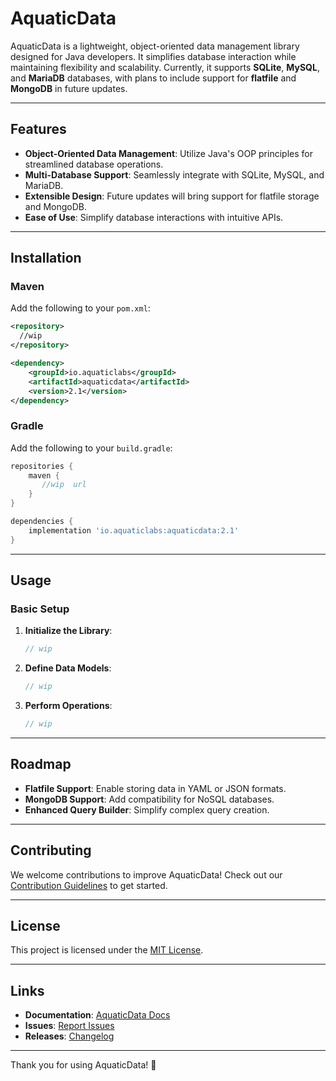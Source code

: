 # AquaticData

AquaticData is a lightweight, object-oriented data management library designed for Java developers. It simplifies database interaction while maintaining flexibility and scalability. Currently, it supports **SQLite**, **MySQL**, and **MariaDB** databases, with plans to include support for **flatfile** and **MongoDB** in future updates.

---

## Features
- **Object-Oriented Data Management**: Utilize Java's OOP principles for streamlined database operations.
- **Multi-Database Support**: Seamlessly integrate with SQLite, MySQL, and MariaDB.
- **Extensible Design**: Future updates will bring support for flatfile storage and MongoDB.
- **Ease of Use**: Simplify database interactions with intuitive APIs.

---

## Installation

### Maven
Add the following to your `pom.xml`:
```xml
<repository>
  //wip
</repository>

<dependency>
    <groupId>io.aquaticlabs</groupId>
    <artifactId>aquaticdata</artifactId>
    <version>2.1</version>
</dependency>
```

### Gradle
Add the following to your `build.gradle`:
```gradle
repositories {
    maven {
       //wip  url 
    }
}

dependencies {
    implementation 'io.aquaticlabs:aquaticdata:2.1'
}
```

---

## Usage

### Basic Setup
1. **Initialize the Library**:
   ```java
   // wip

   ```

2. **Define Data Models**:
   ```java
   // wip
   ```

3. **Perform Operations**:
   ```java
   // wip

   ```

---

## Roadmap
- **Flatfile Support**: Enable storing data in YAML or JSON formats.
- **MongoDB Support**: Add compatibility for NoSQL databases.
- **Enhanced Query Builder**: Simplify complex query creation.

---

## Contributing
We welcome contributions to improve AquaticData! Check out our [Contribution Guidelines](https://github.com/AquaticLabs/AquaticData/blob/2.1-update/CONTRIBUTING.md) to get started.

---

## License
This project is licensed under the [MIT License](https://github.com/AquaticLabs/AquaticData/blob/2.1-update/LICENSE).

---

## Links
- **Documentation**: [AquaticData Docs](https://github.com/AquaticLabs/AquaticData/tree/2.1-update)
- **Issues**: [Report Issues](https://github.com/AquaticLabs/AquaticData/issues)
- **Releases**: [Changelog](https://github.com/AquaticLabs/AquaticData/releases)

---

Thank you for using AquaticData! 🚀

